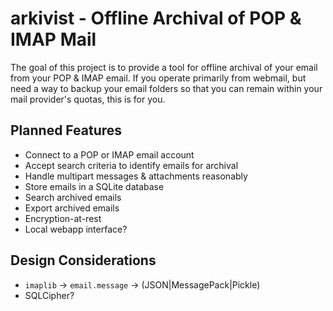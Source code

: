 # arkivist - Offline Archival of POP &amp; IMAP Mail

The goal of this project is to provide a tool for offline
archival of your email from your POP & IMAP email.  If
you operate primarily from webmail, but need a way to
backup your email folders so that you can remain within
your mail provider's quotas, this is for you.

## Planned Features

* Connect to a POP or IMAP email account
* Accept search criteria to identify emails for archival
* Handle multipart messages & attachments reasonably
* Store emails in a SQLite database
* Search archived emails
* Export archived emails
* Encryption-at-rest
* Local webapp interface?

## Design Considerations

* `imaplib` -> `email.message` -> (JSON|MessagePack|Pickle)
* SQLCipher?
